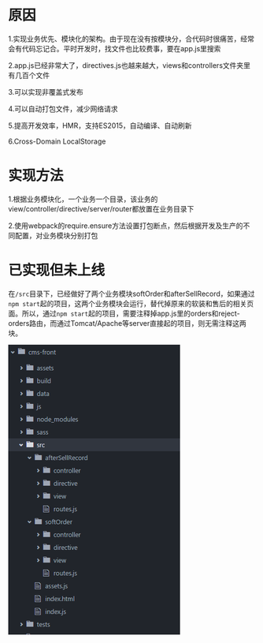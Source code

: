# 原因

1.实现业务优先、模块化的架构。由于现在没有按模块分，合代码时很痛苦，经常会有代码忘记合。平时开发时，找文件也比较费事，要在app.js里搜索

2.app.js已经非常大了，directives.js也越来越大，views和controllers文件夹里有几百个文件

3.可以实现非覆盖式发布

4.可以自动打包文件，减少网络请求

5.提高开发效率，HMR，支持ES2015，自动编译、自动刷新

6.Cross-Domain LocalStorage

# 实现方法

1.根据业务模块化，一个业务一个目录，该业务的view/controller/directive/server/router都放置在业务目录下

2.使用webpack的require.ensure方法设置打包断点，然后根据开发及生产的不同配置，对业务模块分别打包

# 已实现但未上线

在``/src``目录下，已经做好了两个业务模块softOrder和afterSellRecord，如果通过``npm start``起的项目，这两个业务模块会运行，替代掉原来的软装和售后的相关页面。所以，通过``npm start``起的项目，需要注释掉app.js里的orders和reject-orders路由，而通过Tomcat/Apache等server直接起的项目，则无需注释这两块。

![test](1.png)
